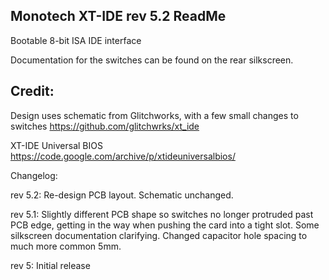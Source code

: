 Monotech XT-IDE rev 5.2 ReadMe
----

Bootable 8-bit ISA IDE interface

Documentation for the switches can be found on the rear silkscreen.


Credit:
----
Design uses schematic from Glitchworks, with a few small changes to switches
https://github.com/glitchwrks/xt_ide

XT-IDE Universal BIOS
https://code.google.com/archive/p/xtideuniversalbios/

Changelog:

rev 5.2:
Re-design PCB layout. Schematic unchanged.

rev 5.1:
Slightly different PCB shape so switches no longer protruded past PCB edge, getting in the way when pushing the card into a tight slot.
Some silkscreen documentation clarifying.
Changed capacitor hole spacing to much more common 5mm.

rev 5:
Initial release